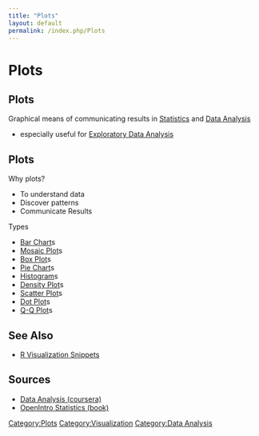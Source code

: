 ```yaml
---
title: "Plots"
layout: default
permalink: /index.php/Plots
---
```


# Plots

## Plots
Graphical means of communicating results in [Statistics](Statistics) and [Data Analysis](Data_Analysis)
- especially useful for [Exploratory Data Analysis](Exploratory_Data_Analysis)


## Plots
Why plots?
- To understand data
- Discover patterns 
- Communicate Results 

Types
- [Bar Chart](Bar_Chart)s
- [Mosaic Plot](Mosaic_Plot)s
- [Box Plot](Box_Plot)s
- [Pie Chart](Pie_Chart)s
- [Histogram](Histogram)s
- [Density Plot](Density_Plot)s
- [Scatter Plot](Scatter_Plot)s
- [Dot Plot](Dot_Plot)s
- [Q-Q Plot](Q-Q_Plot)s

## See Also
- [R Visualization Snippets](R_Visualization_Snippets)


## Sources
- [Data Analysis (coursera)](Data_Analysis_(coursera))
- [OpenIntro Statistics (book)](OpenIntro_Statistics_(book))

[Category:Plots](Category_Plots)
[Category:Visualization](Category_Visualization)
[Category:Data Analysis](Category_Data_Analysis)